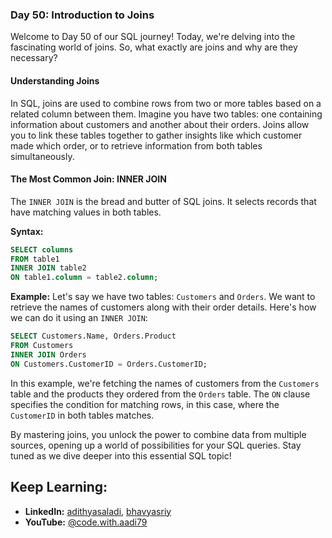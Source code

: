### Day 50: Introduction to Joins

Welcome to Day 50 of our SQL journey! Today, we're delving into the fascinating world of joins. So, what exactly are joins and why are they necessary?

#### Understanding Joins

In SQL, joins are used to combine rows from two or more tables based on a related column between them. Imagine you have two tables: one containing information about customers and another about their orders. Joins allow you to link these tables together to gather insights like which customer made which order, or to retrieve information from both tables simultaneously.

#### The Most Common Join: INNER JOIN

The `INNER JOIN` is the bread and butter of SQL joins. It selects records that have matching values in both tables.

**Syntax:**
```sql
SELECT columns
FROM table1
INNER JOIN table2
ON table1.column = table2.column;
```

**Example:**
Let's say we have two tables: `Customers` and `Orders`. We want to retrieve the names of customers along with their order details. Here's how we can do it using an `INNER JOIN`:
```sql
SELECT Customers.Name, Orders.Product
FROM Customers
INNER JOIN Orders
ON Customers.CustomerID = Orders.CustomerID;
```

In this example, we're fetching the names of customers from the `Customers` table and the products they ordered from the `Orders` table. The `ON` clause specifies the condition for matching rows, in this case, where the `CustomerID` in both tables matches.

By mastering joins, you unlock the power to combine data from multiple sources, opening up a world of possibilities for your SQL queries. Stay tuned as we dive deeper into this essential SQL topic!

## Keep Learning:

- **LinkedIn:** [adithyasaladi](https://www.linkedin.com/in/adithyasaladi/), [bhavyasriy](https://www.linkedin.com/in/bhavyasriy/)
- **YouTube:** [@code.with.aadi79](https://www.youtube.com/@Code.with.aadi79)
